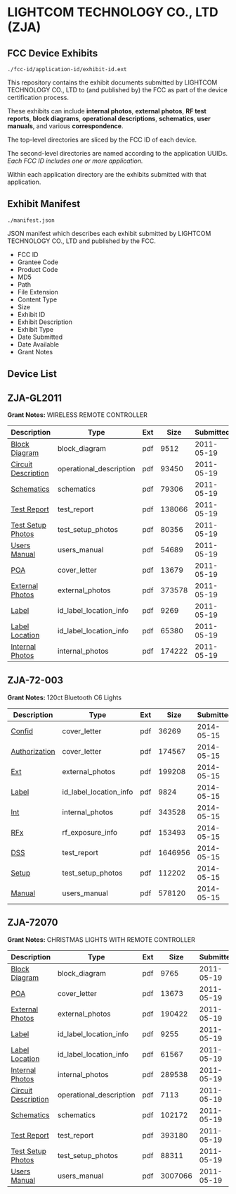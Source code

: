# LIGHTCOM TECHNOLOGY CO., LTD (ZJA)
## FCC Device Exhibits

```
./fcc-id/application-id/exhibit-id.ext
```

This repository contains the exhibit documents submitted by LIGHTCOM TECHNOLOGY CO., LTD to (and published by) the FCC as part of the device certification process.

These exhibits can include **internal photos**, **external photos**, **RF test reports**, **block diagrams**, **operational descriptions**, **schematics**, **user manuals**, and various **correspondence**.

The top-level directories are sliced by the FCC ID of each device.

The second-level directories are named according to the application UUIDs. *Each FCC ID includes one or more application.*

Within each application directory are the exhibits submitted with that application. 

## Exhibit Manifest

```
./manifest.json
```

JSON manifest which describes each exhibit submitted by LIGHTCOM TECHNOLOGY CO., LTD and published by the FCC.

- FCC ID
- Grantee Code
- Product Code
- MD5
- Path
- File Extension
- Content Type
- Size
- Exhibit ID
- Exhibit Description
- Exhibit Type
- Date Submitted
- Date Available
- Grant Notes

## Device List
## ZJA-GL2011
**Grant Notes:** WIRELESS REMOTE CONTROLLER

| Description | Type | Ext | Size | Submitted | Available |
| ----------- | ---- | --- | ---- | --------- | --------- |
| [Block Diagram](ZJA-GL2011/27671740d3f08f725fcc9e2cb3c604aa/1468408.pdf) | block_diagram | pdf | 9512 | 2011-05-19 | 2011-05-19 |
| [Circuit Description](ZJA-GL2011/27671740d3f08f725fcc9e2cb3c604aa/1468403.pdf) | operational_description | pdf | 93450 | 2011-05-19 | 2011-05-19 |
| [Schematics](ZJA-GL2011/27671740d3f08f725fcc9e2cb3c604aa/1468411.pdf) | schematics | pdf | 79306 | 2011-05-19 | 2011-05-19 |
| [Test Report](ZJA-GL2011/27671740d3f08f725fcc9e2cb3c604aa/1468412.pdf) | test_report | pdf | 138066 | 2011-05-19 | 2011-05-19 |
| [Test Setup Photos](ZJA-GL2011/27671740d3f08f725fcc9e2cb3c604aa/1468410.pdf) | test_setup_photos | pdf | 80356 | 2011-05-19 | 2011-05-19 |
| [Users Manual](ZJA-GL2011/27671740d3f08f725fcc9e2cb3c604aa/1468413.pdf) | users_manual | pdf | 54689 | 2011-05-19 | 2011-05-19 |
| [POA](ZJA-GL2011/27671740d3f08f725fcc9e2cb3c604aa/1468407.pdf) | cover_letter | pdf | 13679 | 2011-05-19 | 2011-05-19 |
| [External Photos](ZJA-GL2011/27671740d3f08f725fcc9e2cb3c604aa/1468409.pdf) | external_photos | pdf | 373578 | 2011-05-19 | 2011-05-19 |
| [Label](ZJA-GL2011/27671740d3f08f725fcc9e2cb3c604aa/1468405.pdf) | id_label_location_info | pdf | 9269 | 2011-05-19 | 2011-05-19 |
| [Label Location](ZJA-GL2011/27671740d3f08f725fcc9e2cb3c604aa/1468406.pdf) | id_label_location_info | pdf | 65380 | 2011-05-19 | 2011-05-19 |
| [Internal Photos](ZJA-GL2011/27671740d3f08f725fcc9e2cb3c604aa/1468404.pdf) | internal_photos | pdf | 174222 | 2011-05-19 | 2011-05-19 |
## ZJA-72-003
**Grant Notes:** 120ct Bluetooth C6 Lights

| Description | Type | Ext | Size | Submitted | Available |
| ----------- | ---- | --- | ---- | --------- | --------- |
| [Confid](ZJA-72-003/84a520f0efb5fd2ba553ff1b8573f07f/2268261.pdf) | cover_letter | pdf | 36269 | 2014-05-15 | 2014-05-15 |
| [Authorization](ZJA-72-003/84a520f0efb5fd2ba553ff1b8573f07f/2268262.pdf) | cover_letter | pdf | 174567 | 2014-05-15 | 2014-05-15 |
| [Ext](ZJA-72-003/84a520f0efb5fd2ba553ff1b8573f07f/2268263.pdf) | external_photos | pdf | 199208 | 2014-05-15 | 2014-05-15 |
| [Label](ZJA-72-003/84a520f0efb5fd2ba553ff1b8573f07f/2268266.pdf) | id_label_location_info | pdf | 9824 | 2014-05-15 | 2014-05-15 |
| [Int](ZJA-72-003/84a520f0efb5fd2ba553ff1b8573f07f/2268265.pdf) | internal_photos | pdf | 343528 | 2014-05-15 | 2014-05-15 |
| [RFx](ZJA-72-003/84a520f0efb5fd2ba553ff1b8573f07f/2268267.pdf) | rf_exposure_info | pdf | 153493 | 2014-05-15 | 2014-05-15 |
| [DSS](ZJA-72-003/84a520f0efb5fd2ba553ff1b8573f07f/2268264.pdf) | test_report | pdf | 1646956 | 2014-05-15 | 2014-05-15 |
| [Setup](ZJA-72-003/84a520f0efb5fd2ba553ff1b8573f07f/2268268.pdf) | test_setup_photos | pdf | 112202 | 2014-05-15 | 2014-05-15 |
| [Manual](ZJA-72-003/84a520f0efb5fd2ba553ff1b8573f07f/2268269.pdf) | users_manual | pdf | 578120 | 2014-05-15 | 2014-05-15 |
## ZJA-72070
**Grant Notes:** CHRISTMAS LIGHTS WITH REMOTE CONTROLLER

| Description | Type | Ext | Size | Submitted | Available |
| ----------- | ---- | --- | ---- | --------- | --------- |
| [Block Diagram](ZJA-72070/ebdd19557cecb23f1d8a26abee501e1e/1468420.pdf) | block_diagram | pdf | 9765 | 2011-05-19 | 2011-05-19 |
| [POA](ZJA-72070/ebdd19557cecb23f1d8a26abee501e1e/1468419.pdf) | cover_letter | pdf | 13673 | 2011-05-19 | 2011-05-19 |
| [External Photos](ZJA-72070/ebdd19557cecb23f1d8a26abee501e1e/1468415.pdf) | external_photos | pdf | 190422 | 2011-05-19 | 2011-05-19 |
| [Label](ZJA-72070/ebdd19557cecb23f1d8a26abee501e1e/1468417.pdf) | id_label_location_info | pdf | 9255 | 2011-05-19 | 2011-05-19 |
| [Label Location](ZJA-72070/ebdd19557cecb23f1d8a26abee501e1e/1468418.pdf) | id_label_location_info | pdf | 61567 | 2011-05-19 | 2011-05-19 |
| [Internal Photos](ZJA-72070/ebdd19557cecb23f1d8a26abee501e1e/1468416.pdf) | internal_photos | pdf | 289538 | 2011-05-19 | 2011-05-19 |
| [Circuit Description](ZJA-72070/ebdd19557cecb23f1d8a26abee501e1e/1468414.pdf) | operational_description | pdf | 7113 | 2011-05-19 | 2011-05-19 |
| [Schematics](ZJA-72070/ebdd19557cecb23f1d8a26abee501e1e/1468424.pdf) | schematics | pdf | 102172 | 2011-05-19 | 2011-05-19 |
| [Test Report](ZJA-72070/ebdd19557cecb23f1d8a26abee501e1e/1468421.pdf) | test_report | pdf | 393180 | 2011-05-19 | 2011-05-19 |
| [Test Setup Photos](ZJA-72070/ebdd19557cecb23f1d8a26abee501e1e/1468422.pdf) | test_setup_photos | pdf | 88311 | 2011-05-19 | 2011-05-19 |
| [Users Manual](ZJA-72070/ebdd19557cecb23f1d8a26abee501e1e/1468423.pdf) | users_manual | pdf | 3007066 | 2011-05-19 | 2011-05-19 |
